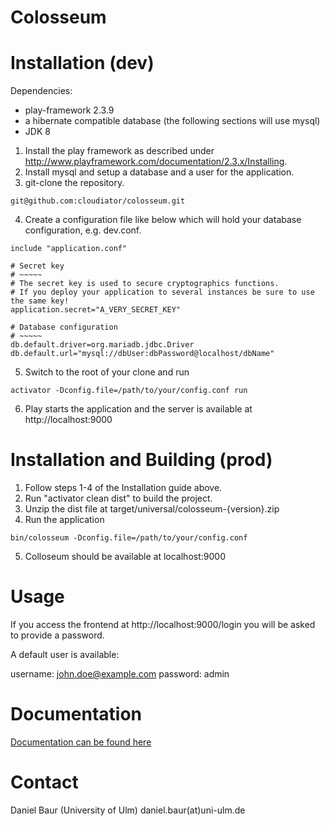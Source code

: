 Colosseum
=====================================

Installation (dev)
=====================================

Dependencies:
* play-framework 2.3.9
* a hibernate compatible database (the following sections will use mysql)
* JDK 8
	
1. Install the play framework as described under http://www.playframework.com/documentation/2.3.x/Installing.
2. Install mysql and setup a database and a user for the application.
3. git-clone the repository.
```
git@github.com:cloudiator/colosseum.git
```
4. Create a configuration file like below which will hold your database configuration, e.g. dev.conf.
```
include "application.conf"

# Secret key
# ~~~~~
# The secret key is used to secure cryptographics functions.
# If you deploy your application to several instances be sure to use the same key!
application.secret="A_VERY_SECRET_KEY"

# Database configuration
# ~~~~~
db.default.driver=org.mariadb.jdbc.Driver
db.default.url="mysql://dbUser:dbPassword@localhost/dbName"
```
5. Switch to the root of your clone and run
```
activator -Dconfig.file=/path/to/your/config.conf run
```
6. Play starts the application and the server is available at http://localhost:9000

Installation and Building (prod)
=====================================

1. Follow steps 1-4 of the Installation guide above.
2. Run "activator clean dist" to build the project.
3. Unzip the dist file at target/universal/colosseum-{version}.zip
4. Run the application
```
bin/colosseum -Dconfig.file=/path/to/your/config.conf
```
5. Colloseum should be available at localhost:9000

Usage
=====================================

If you access the frontend at http://localhost:9000/login you will be asked to provide a password.

A default user is available:

username: john.doe@example.com
password: admin

Documentation
=====================================

[Documentation can be found here](documentation/README.md)

Contact
=====================================

Daniel Baur (University of Ulm)
daniel.baur(at)uni-ulm.de


	
	
